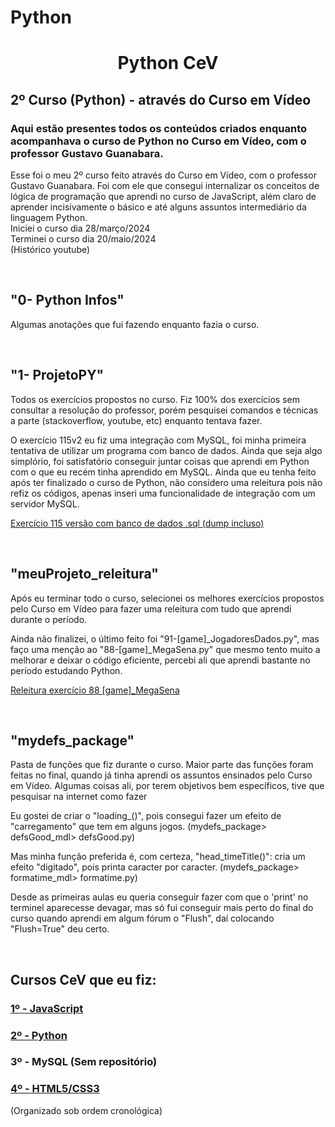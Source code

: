 # Python
<h1 align="center">Python CeV</h1>
<h2>2º Curso (Python) - através do Curso em Vídeo</h2>
<h3>Aqui estão presentes todos os conteúdos criados enquanto acompanhava o curso de Python no Curso em Vídeo, com o professor Gustavo Guanabara.</h3>
<p>Esse foi o meu 2º curso feito através do Curso em Vídeo, com o professor Gustavo Guanabara. Foi com ele que consegui internalizar os conceitos de lógica de programação que aprendi no curso de JavaScript, além claro de aprender incisivamente o básico e até alguns assuntos intermediário da linguagem Python.<br>Iniciei o curso dia 28/março/2024<br>Terminei o curso dia 20/maio/2024<br>(Histórico youtube)</p>
<br>


<h2>"0- Python Infos"</h2>
<p>Algumas anotações que fui fazendo enquanto fazia o curso.</p>
<br>


<h2>"1- ProjetoPY"</h2>
<p>Todos os exercícios propostos no curso. Fiz 100% dos exercícios sem consultar a resolução do professor, porém pesquisei comandos e técnicas a parte (stackoverflow, youtube, etc) enquanto tentava fazer.</p>
<p>O exercício 115v2 eu fiz uma integração com MySQL, foi minha primeira tentativa de utilizar um programa com banco de dados. Ainda que seja algo simplório, foi satisfatório conseguir juntar coisas que aprendi em Python com o que eu recém tinha aprendido em MySQL. Ainda que eu tenha feito após ter finalizado o curso de Python, não considero uma releitura pois não refiz os códigos, apenas inseri uma funcionalidade de integração com um servidor MySQL.</p>
<p><a href="https://github.com/marcos-grando/Python-CeV/tree/main/1-%20ProjetoPY/115v2/great_finale">Exercício 115 versão com banco de dados .sql (dump incluso)</a></p>
<br>


<h2>"meuProjeto_releitura"</h2>
<p>Após eu terminar todo o curso, selecionei os melhores exercícios propostos pelo Curso em Vídeo para fazer uma releitura com tudo que aprendi durante o período.</p>
<p>Ainda não finalizei, o último feito foi "91-[game]_JogadoresDados.py", mas faço uma menção ao "88-[game]_MegaSena.py" que mesmo tento muito a melhorar e deixar o código eficiente, percebi ali que aprendi bastante no período estudando Python.</p>
<p><a href="https://github.com/marcos-grando/Python-CeV/blob/main/meuProjeto_releitura/only-bests/game/88-%5Bgame%5D_MegaSena.py">Releitura exercício 88 [game]_MegaSena</a></p>
<br>


<h2>"mydefs_package"</h2>
<p>Pasta de funções que fiz durante o curso. Maior parte das funções foram feitas no final, quando já tinha aprendi os assuntos ensinados pelo Curso em Vídeo. Algumas coisas ali, por terem objetivos bem específicos, tive que pesquisar na internet como fazer</p>
<p>Eu gostei de criar o "loading_()", pois consegui fazer um efeito de "carregamento" que tem em alguns jogos. (mydefs_package> defsGood_mdl> defsGood.py)</p>
<p>Mas minha função preferida é, com certeza, "head_timeTitle()": cria um efeito "digitado", pois printa caracter por caracter. (mydefs_package> formatime_mdl> formatime.py)</p> 
<p> Desde as primeiras aulas eu queria conseguir fazer com que o 'print' no terminel aparecesse devagar, mas só fui conseguir mais perto do final do curso quando aprendi em algum fórum o "Flush", daí colocando "Flush=True" deu certo.</p>
<br>


<h2>Cursos CeV que eu fiz:</h2>
<h3><a href="https://github.com/marcos-grando/JavaScript-CeV">1º - JavaScript</a></h3>
<h3><a href="https://github.com/marcos-grando/Python-CeV">2º - Python</a></h3>
<h3>3º - MySQL (Sem repositório)</h3>
<h3><a href="https://github.com/marcos-grando/HTML-CSS-CeV">4º - HTML5/CSS3</a></h3>
(Organizado sob ordem cronológica)